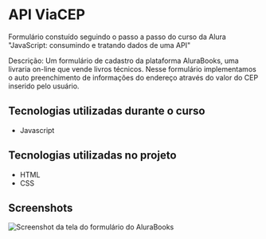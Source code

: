 # API ViaCEP

Formulário constuído seguindo o passo a passo do curso da Alura "JavaScript: consumindo e tratando dados de uma API"

Descrição: Um formulário de cadastro da plataforma AluraBooks, uma livraria on-line que vende livros técnicos. Nesse formulário implementamos o auto preenchimento de informações do endereço através do valor do CEP inserido pelo usuário.

## Tecnologias utilizadas durante o curso
* Javascript

## Tecnologias utilizadas no projeto
* HTML
* CSS

## Screenshots
![Screenshot da tela do formulário do AluraBooks](https://imgur.com/bupnUfx.png)
